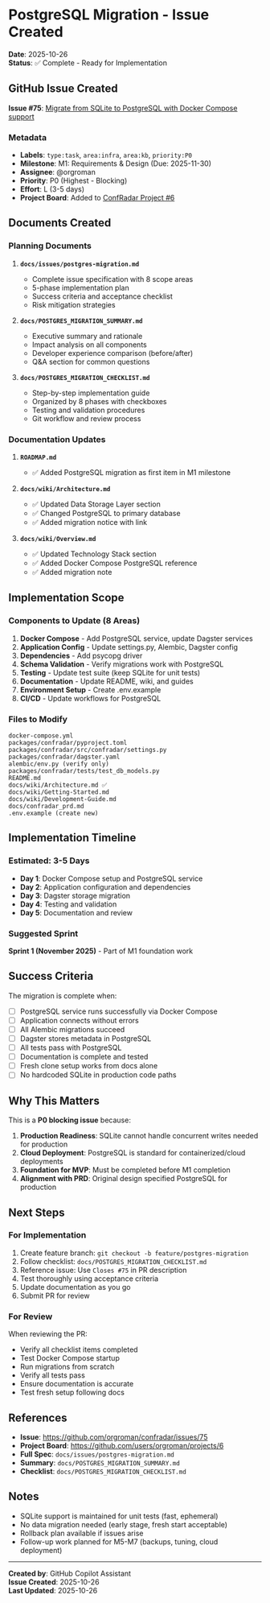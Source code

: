 # PostgreSQL Migration - Issue Created

**Date**: 2025-10-26  
**Status**: ✅ Complete - Ready for Implementation

## GitHub Issue Created

**Issue #75**: [Migrate from SQLite to PostgreSQL with Docker Compose support](https://github.com/orgroman/confradar/issues/75)

### Metadata
- **Labels**: `type:task`, `area:infra`, `area:kb`, `priority:P0`
- **Milestone**: M1: Requirements & Design (Due: 2025-11-30)
- **Assignee**: @orgroman
- **Priority**: P0 (Highest - Blocking)
- **Effort**: L (3-5 days)
- **Project Board**: Added to [ConfRadar Project #6](https://github.com/users/orgroman/projects/6)

## Documents Created

### Planning Documents
1. **`docs/issues/postgres-migration.md`**
   - Complete issue specification with 8 scope areas
   - 5-phase implementation plan
   - Success criteria and acceptance checklist
   - Risk mitigation strategies

2. **`docs/POSTGRES_MIGRATION_SUMMARY.md`**
   - Executive summary and rationale
   - Impact analysis on all components
   - Developer experience comparison (before/after)
   - Q&A section for common questions

3. **`docs/POSTGRES_MIGRATION_CHECKLIST.md`**
   - Step-by-step implementation guide
   - Organized by 8 phases with checkboxes
   - Testing and validation procedures
   - Git workflow and review process

### Documentation Updates
1. **`ROADMAP.md`**
   - ✅ Added PostgreSQL migration as first item in M1 milestone

2. **`docs/wiki/Architecture.md`**
   - ✅ Updated Data Storage Layer section
   - ✅ Changed PostgreSQL to primary database
   - ✅ Added migration notice with link

3. **`docs/wiki/Overview.md`**
   - ✅ Updated Technology Stack section
   - ✅ Added Docker Compose PostgreSQL reference
   - ✅ Added migration note

## Implementation Scope

### Components to Update (8 Areas)

1. **Docker Compose** - Add PostgreSQL service, update Dagster services
2. **Application Config** - Update settings.py, Alembic, Dagster config
3. **Dependencies** - Add psycopg driver
4. **Schema Validation** - Verify migrations work with PostgreSQL
5. **Testing** - Update test suite (keep SQLite for unit tests)
6. **Documentation** - Update README, wiki, and guides
7. **Environment Setup** - Create .env.example
8. **CI/CD** - Update workflows for PostgreSQL

### Files to Modify

```
docker-compose.yml
packages/confradar/pyproject.toml
packages/confradar/src/confradar/settings.py
packages/confradar/dagster.yaml
alembic/env.py (verify only)
packages/confradar/tests/test_db_models.py
README.md
docs/wiki/Architecture.md ✅
docs/wiki/Getting-Started.md
docs/wiki/Development-Guide.md
docs/confradar_prd.md
.env.example (create new)
```

## Implementation Timeline

### Estimated: 3-5 Days

- **Day 1**: Docker Compose setup and PostgreSQL service
- **Day 2**: Application configuration and dependencies
- **Day 3**: Dagster storage migration
- **Day 4**: Testing and validation
- **Day 5**: Documentation and review

### Suggested Sprint
**Sprint 1 (November 2025)** - Part of M1 foundation work

## Success Criteria

The migration is complete when:

- [ ] PostgreSQL service runs successfully via Docker Compose
- [ ] Application connects without errors
- [ ] All Alembic migrations succeed
- [ ] Dagster stores metadata in PostgreSQL
- [ ] All tests pass with PostgreSQL
- [ ] Documentation is complete and tested
- [ ] Fresh clone setup works from docs alone
- [ ] No hardcoded SQLite in production code paths

## Why This Matters

This is a **P0 blocking issue** because:

1. **Production Readiness**: SQLite cannot handle concurrent writes needed for production
2. **Cloud Deployment**: PostgreSQL is standard for containerized/cloud deployments
3. **Foundation for MVP**: Must be completed before M1 completion
4. **Alignment with PRD**: Original design specified PostgreSQL for production

## Next Steps

### For Implementation

1. Create feature branch: `git checkout -b feature/postgres-migration`
2. Follow checklist: `docs/POSTGRES_MIGRATION_CHECKLIST.md`
3. Reference issue: Use `Closes #75` in PR description
4. Test thoroughly using acceptance criteria
5. Update documentation as you go
6. Submit PR for review

### For Review

When reviewing the PR:
- Verify all checklist items completed
- Test Docker Compose startup
- Run migrations from scratch
- Verify all tests pass
- Ensure documentation is accurate
- Test fresh setup following docs

## References

- **Issue**: https://github.com/orgroman/confradar/issues/75
- **Project Board**: https://github.com/users/orgroman/projects/6
- **Full Spec**: `docs/issues/postgres-migration.md`
- **Summary**: `docs/POSTGRES_MIGRATION_SUMMARY.md`
- **Checklist**: `docs/POSTGRES_MIGRATION_CHECKLIST.md`

## Notes

- SQLite support is maintained for unit tests (fast, ephemeral)
- No data migration needed (early stage, fresh start acceptable)
- Rollback plan available if issues arise
- Follow-up work planned for M5-M7 (backups, tuning, cloud deployment)

---

**Created by**: GitHub Copilot Assistant  
**Issue Created**: 2025-10-26  
**Last Updated**: 2025-10-26
